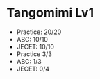 # Tangomimi Lv1
* Practice: 20/20
* ABC: 10/10
* JECET: 10/10
* Practice 3/3
* ABC: 1/3
* JECET: 0/4
